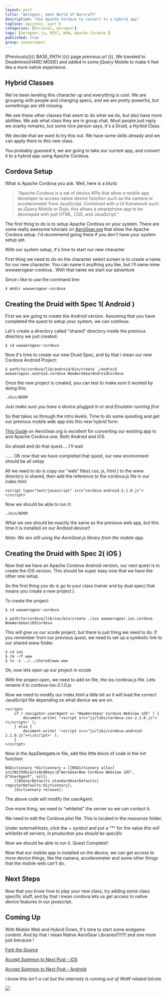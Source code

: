 ```yaml
---
layout: post
title: "Aerogear, meet World of Warcraft"
description: "Use Apache Cordova to convert to a hybrid app"
tagline: epicness, part 6
categories: [Personal, Aerogear]
tags: [aerogear.js, REST, WoW, Apache Cordova ]
published: true
group: wowaerogear
---
```



[Previously]({{ BASE_PATH }}{{ page.previous.url }}),  We traveled to Deadmines(HARD MODE) and added in some jQuery Mobile to make it feel like a more native experience.

## Hybrid Classes

We've been leveling this character up and everything is cool.  We are grouping with people and changing specs, and we are pretty powerful, but somethings are still missing.

We see these other classes that seem to do what we do, but also have more abilities.  We ask what class they are in group chat.  Most people just reply we snarky remarks,  but some nice person says, it's a Druid,  a Hyrbid Class.

We decide that we want to try this out.  We have some skills already and we can apply them to this new class.

You probably guessed it, we are going to take our current app, and convert it to a hybrid app using Apache Cordova.

## Cordova Setup

What is Apache Cordova you ask. Well, here is a blurb:

> "Apache Cordova is a set of device APIs that allow a mobile app developer to access native device function such as the camera or accelerometer from JavaScript. Combined with a UI framework such as jQuery Mobile or Dojo, this allows a smartphone app to be developed with just HTML, CSS, and JavaScript."

The first thing to do is to setup Apache Cordova on your system.  There are some really awesome tutorials on [AeroGear.org](http://aerogear.org/) that show the Apache Cordova setup.  I'd recommend going there if you don't have your system setup yet.

With our system setup, it's time to start our new character

First thing we need to do on the character select screen is to create a name for our new character.  You can name it anything you like,  but i'll name mine wowaerogear-cordova  .  With that name we start our adventure

Since i like to use the command line:

    $ mkdir wowaerogear-cordova


## Creating the Druid with Spec 1( Android )

First we are going to create the Android version.  Assuming that you have completed the quest to setup your system, we can continue.

Let's create a directory called "shared" directory inside the previous directory we just created:

    $ cd wowaerogear-cordova

Now it's time to create our new Druid Spec, and by that i mean our new Cordova Android Project:

	$ path/to/cordova/lib/android/bin/create ./android wowaerogear.android.cordova WowAeroGearAndroidCordova

Once the new project is created, you can test to make sure it worked by doing this:

	./bin/BOOM

*Just make sure you have a device plugged in or and Emulator running first*


So that takes us through the intro levels.  Time to do some questing and get our previous mobile web app into this new hybrid form.


[This Guide](http://aerogear.org/docs/guides/HTML5ToHybridWithCordova/) on AeroGear.org is excellent for converting our existing app to and Apache Cordova one.  Both Android and iOS.

Go ahead and do that quest.....I'll wait


...... OK now that we have completed that quest, our new environment should be all setup


All we need to do is copy our "web" files( css, js, html ) to the www directory in shared,  then add the reference to the cordova.js file in our index.html

	<script type="text/javascript" src="cordova-android-2.1.0.js"></script>

Now we should be able to run it:

	./bin/BOOM

What we see should be exactly the same as the previous web app, but this time it is installed on our Android device!!

*Note: We are still using the AeroGear.js library from the mobile app.*


## Creating the Druid with Spec 2( iOS )

Now that we have an Apache Cordova Android version, our next quest is to create the iOS version.  This should be super easy now that we have the other one setup.

So the first thing you do is go to your class trainer and by dual spec( that means you create a new project ).

To create the project:

    $ cd wowaerogear-cordova

    $ path/to/cordova/lib/ios/bin/create ./ios wowaerogear.ios.cordova WowAeroGeariOSCordova


This will give us our xcode project, but there is just thing we need to do.  If you remember from our previous quest, we need to set up a symbolic link to our shared www folder.

	$ cd ios
	$ rm -rf www
	$ ln -s ../../shared/www www


Ok,  now lets open up our project in xcode

With the project open, we need to add on file,  the ios cordova.js file.  Lets rename it to cordova-ios-2.1.0.js

Now we need to modify our index.html a little bit so it will load the correct JavaScript file depending on what device we are on.

	<script>
        if ( navigator.userAgent == "WowAeroGear Cordova Webview iOS" ) {
            document.write( '<script src="js/libs/cordova-ios-2.1.0.js"><\/script>' );
        } else {
            document.write( '<script src="js/libs/cordova-android-2.1.0.js"><\/script>' );
        }
    </script>

Now in the AppDelegate.m file, add this little block of code in the init function:

	NSDictionary *dictionnary = [[NSDictionary alloc] initWithObjectsAndKeys:@"AeroGearWow Cordova Webview iOS", @"UserAgent", nil];
    	[[NSUserDefaults standardUserDefaults] registerDefaults:dictionnary];
    	[dictionnary release];

The above code will modify the userAgent.

One more thing,  we need to "whitelist" the server so we can contact it.

We need to edit the Cordova.plist file.  This is located in the resources folder.

Under externalHosts, click the + symbol and put a "\*" for the value *this will whitelist all servers, in production you should be specific*


Now we should be able to run it.   Quest Complete!!

Now that our mobile app is installed on the device,  we can get access to more device things,  like the camera, accelerometer and some other things that the mobile web can't do.

## Next Steps

Now that you know how to play your new class,  try adding some class specific stuff, and by that i mean cordova lets us get access to native device features in our javascript.


## Coming Up

With Mobile Web and Hybrid Down,  It's time to start some endgame content. And by that i mean Native AeroGear Libraries!!!!!!!!    and one more just because !

[Fork the Source](https://github.com/lholmquist/WoWAerogear-cordova)

[Accept Summon to Next Post - iOS](/Personal/Aerogear/2012/11/14/wow-areogear-ios/)

[Accept Summon to Next Post - Android](/Personal/Aerogear/2012/11/29/wow-aerogear-android/)

*i know this isn't a cat but the internetz is running out of WoW related lolcats*

![](http://i.chzbgr.com/completestore/2009/2/19/128795107405299186.jpg)



